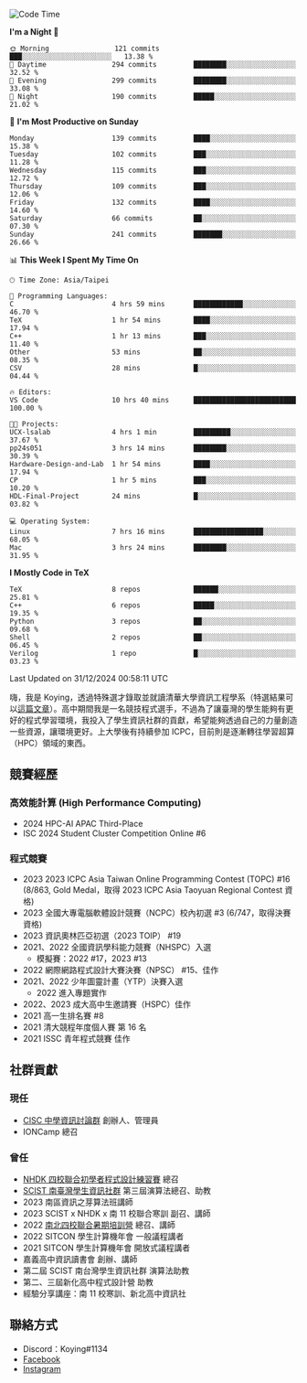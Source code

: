 <!--START_SECTION:waka-->
![Code Time](http://img.shields.io/badge/Code%20Time-1%2C298%20hrs%2013%20mins-blue)

**I'm a Night 🦉** 

```text
🌞 Morning                121 commits         ███░░░░░░░░░░░░░░░░░░░░░░   13.38 % 
🌆 Daytime                294 commits         ████████░░░░░░░░░░░░░░░░░   32.52 % 
🌃 Evening                299 commits         ████████░░░░░░░░░░░░░░░░░   33.08 % 
🌙 Night                  190 commits         █████░░░░░░░░░░░░░░░░░░░░   21.02 % 
```
📅 **I'm Most Productive on Sunday** 

```text
Monday                   139 commits         ████░░░░░░░░░░░░░░░░░░░░░   15.38 % 
Tuesday                  102 commits         ███░░░░░░░░░░░░░░░░░░░░░░   11.28 % 
Wednesday                115 commits         ███░░░░░░░░░░░░░░░░░░░░░░   12.72 % 
Thursday                 109 commits         ███░░░░░░░░░░░░░░░░░░░░░░   12.06 % 
Friday                   132 commits         ████░░░░░░░░░░░░░░░░░░░░░   14.60 % 
Saturday                 66 commits          ██░░░░░░░░░░░░░░░░░░░░░░░   07.30 % 
Sunday                   241 commits         ███████░░░░░░░░░░░░░░░░░░   26.66 % 
```


📊 **This Week I Spent My Time On** 

```text
🕑︎ Time Zone: Asia/Taipei

💬 Programming Languages: 
C                        4 hrs 59 mins       ████████████░░░░░░░░░░░░░   46.70 % 
TeX                      1 hr 54 mins        ████░░░░░░░░░░░░░░░░░░░░░   17.94 % 
C++                      1 hr 13 mins        ███░░░░░░░░░░░░░░░░░░░░░░   11.40 % 
Other                    53 mins             ██░░░░░░░░░░░░░░░░░░░░░░░   08.35 % 
CSV                      28 mins             █░░░░░░░░░░░░░░░░░░░░░░░░   04.44 % 

🔥 Editors: 
VS Code                  10 hrs 40 mins      █████████████████████████   100.00 % 

🐱‍💻 Projects: 
UCX-lsalab               4 hrs 1 min         █████████░░░░░░░░░░░░░░░░   37.67 % 
pp24s051                 3 hrs 14 mins       ████████░░░░░░░░░░░░░░░░░   30.39 % 
Hardware-Design-and-Lab  1 hr 54 mins        ████░░░░░░░░░░░░░░░░░░░░░   17.94 % 
CP                       1 hr 5 mins         ███░░░░░░░░░░░░░░░░░░░░░░   10.20 % 
HDL-Final-Project        24 mins             █░░░░░░░░░░░░░░░░░░░░░░░░   03.82 % 

💻 Operating System: 
Linux                    7 hrs 16 mins       █████████████████░░░░░░░░   68.05 % 
Mac                      3 hrs 24 mins       ████████░░░░░░░░░░░░░░░░░   31.95 % 
```

**I Mostly Code in TeX** 

```text
TeX                      8 repos             ██████░░░░░░░░░░░░░░░░░░░   25.81 % 
C++                      6 repos             █████░░░░░░░░░░░░░░░░░░░░   19.35 % 
Python                   3 repos             ██░░░░░░░░░░░░░░░░░░░░░░░   09.68 % 
Shell                    2 repos             ██░░░░░░░░░░░░░░░░░░░░░░░   06.45 % 
Verilog                  1 repo              █░░░░░░░░░░░░░░░░░░░░░░░░   03.23 % 
```




 Last Updated on 31/12/2024 00:58:11 UTC
<!--END_SECTION:waka-->


嗨，我是 Koying，透過特殊選才錄取並就讀清華大學資訊工程學系（特選結果可以[這篇文章](https://koyingtw.github.io/2022/10/31/%E7%89%B9%E9%81%B8%E5%BF%83%E5%BE%97/)）。高中期間我是一名競技程式選手，不過為了讓臺灣的學生能夠有更好的程式學習環境，我投入了學生資訊社群的貢獻，希望能夠透過自己的力量創造一些資源，讓環境更好。上大學後有持續參加 ICPC，目前則是逐漸轉往學習超算（HPC）領域的東西。

## 競賽經歷
### 高效能計算 (High Performance Computing)
- 2024 HPC-AI APAC Third-Place
- ISC 2024 Student Cluster Competition Online #6

### 程式競賽
- 2023 2023 ICPC Asia Taiwan Online Programming Contest (TOPC) #16 (8/863, Gold Medal，取得 2023 ICPC Asia Taoyuan Regional Contest 資格)
- 2023 全國大專電腦軟體設計競賽（NCPC）校內初選 #3 (6/747，取得決賽資格)
- 2023 資訊奧林匹亞初選（2023 TOIP） #19
- 2021、2022 全國資訊學科能力競賽（NHSPC）入選
    - 模擬賽：2022 #17，2023 #13
- 2022 網際網路程式設計大賽決賽（NPSC） #15、佳作
- 2021、2022 少年圖靈計畫（YTP）決賽入選
    - 2022 進入專題實作
- 2022、2023 成大高中生邀請賽（HSPC）佳作
- 2021 高一生排名賽 #8
- 2021 清大競程年度個人賽 第 16 名
- 2021 ISSC 青年程式競賽 佳作

## 社群貢獻
### 現任
- [CISC 中學資訊討論群](https://discord.gg/mc9CgJvjZz) 創辦人、管理員
- IONCamp 總召

### 曾任
- [NHDK 四校聯合初學者程式設計練習賽](https://www.facebook.com/profile.php?id=100064076583372) 總召
- [SCIST 南臺灣學生資訊社群](https://www.facebook.com/scist.tw) 第三屆演算法總召、助教
- 2023 南區資訊之芽算法班講師
- 2023 SCIST x NHDK x 南 11 校聯合寒訓 副召、講師
- 2022 [南北四校聯合暑期培訓營](https://github.com/HHSH-CYSH-WGSH-HSNU-Summer-Camp/) 總召、講師
- 2022 SITCON 學生計算機年會 一般議程講者
- 2021 SITCON 學生計算機年會 開放式議程講者
- 嘉義高中資訊讀書會 創辦、講師
- 第二屆 SCIST 南台灣學生資訊社群 演算法助教
- 第二、三屆新化高中程式設計營 助教
- 經驗分享講座：南 11 校寒訓、新北高中資訊社

## 聯絡方式
- Discord：Koying#1134
- [Facebook](https://www.facebook.com/profile.php?id=100015800760577)
- [Instagram](https://www.instagram.com/cisc._.koying/)
